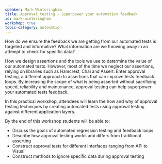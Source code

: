 ```yaml
---
speaker: Mark Winteringham
title: Approval testing - Superpower your automation feedback
id: mark-winteringham
workshop: true
topic-category: automation
---
```

How do we ensure the feedback we are getting from our automated tests is targeted and informative? What information are we throwing away in an attempt to check for specific data?

How we design assertions and the tools we use to determine the value of our automated tests. However, most of the time we neglect our assertions, relying on libraries such as Hamcrest, Chai and Assert. Enter approval testing, a different approach to assertions that can improve tests feedback loops. By increasing the scope of what is being asserted without sacrificing speed, reliability and maintenance, approval testing can help superpower your automated tests feedback.

In this practical workshop, attendees will learn the how and why of approval testing techniques by creating automated tests using approval testing against different application layers.

By the end of this workshop students will be able to:
- Discuss the goals of automated regression testing and feedback loops
- Describe how approval testing works and differs from traditional asserting
- Construct approval tests for different interfaces ranging from API to Visual
- Construct methods to ignore specific data during approval testing